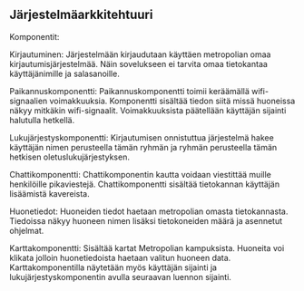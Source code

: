 ##  Järjestelmäarkkitehtuuri

Komponentit:

Kirjautuminen:
Järjestelmään kirjaudutaan käyttäen metropolian omaa kirjautumisjärjestelmää. Näin sovelukseen ei tarvita omaa tietokantaa käyttäjänimille ja salasanoille.


Paikannuskomponentti:
Paikannuskomponentti toimii keräämällä wifi-signaalien voimakkuuksia. Komponentti sisältää tiedon siitä missä huoneissa näkyy mitkäkin wifi-signaalit. Voimakkuuksista päätellään käyttäjän sijainti halutulla hetkellä.


Lukujärjestyskomponentti:
Kirjautumisen onnistuttua järjestelmä hakee käyttäjän nimen perusteella tämän ryhmän ja ryhmän perusteella tämän hetkisen oletuslukujärjestyksen.


Chattikomponentti:
Chattikomponentin kautta voidaan viestittää muille henkilöille pikaviestejä. Chattikomponentti sisältää tietokannan käyttäjän lisäämistä kavereista.


Huonetiedot:
Huoneiden tiedot haetaan metropolian omasta tietokannasta. Tiedoissa näkyy huoneen nimen lisäksi tietokoneiden määrä ja asennetut ohjelmat.


Karttakomponentti:
Sisältää kartat Metropolian kampuksista. Huoneita voi klikata jolloin huonetiedoista haetaan valitun huoneen data. Karttakomponentilla näytetään myös käyttäjän sijainti ja lukujärjestyskomponentin avulla seuraavan luennon sijainti.